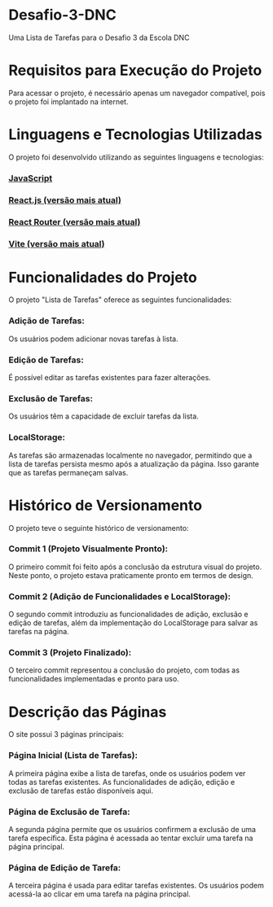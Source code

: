 # Desafio-3-DNC
Uma Lista de Tarefas para o Desafio 3 da Escola DNC

# Requisitos para Execução do Projeto
Para acessar o projeto, é necessário apenas um navegador compatível, pois o projeto foi implantado na internet.
# Linguagens e Tecnologias Utilizadas
O projeto foi desenvolvido utilizando as seguintes linguagens e tecnologias:
### [JavaScript](https://developer.mozilla.org/pt-BR/docs/Web/JavaScript)
### [React.js (versão mais atual)](https://react.dev)
### [React Router (versão mais atual)](https://reactrouter.com/en/main)
### [Vite (versão mais atual)](https://pt.vitejs.dev)
# Funcionalidades do Projeto
O projeto "Lista de Tarefas" oferece as seguintes funcionalidades:

### Adição de Tarefas: 
Os usuários podem adicionar novas tarefas à lista.
### Edição de Tarefas: 
É possível editar as tarefas existentes para fazer alterações.
### Exclusão de Tarefas: 
Os usuários têm a capacidade de excluir tarefas da lista.
### LocalStorage: 
As tarefas são armazenadas localmente no navegador, permitindo que a lista de tarefas persista mesmo após a atualização da página. Isso garante que as tarefas permaneçam salvas.
# Histórico de Versionamento
O projeto teve o seguinte histórico de versionamento:

### Commit 1 (Projeto Visualmente Pronto): 
O primeiro commit foi feito após a conclusão da estrutura visual do projeto. Neste ponto, o projeto estava praticamente pronto em termos de design.
### Commit 2 (Adição de Funcionalidades e LocalStorage): 
O segundo commit introduziu as funcionalidades de adição, exclusão e edição de tarefas, além da implementação do LocalStorage para salvar as tarefas na página.
### Commit 3 (Projeto Finalizado): 
O terceiro commit representou a conclusão do projeto, com todas as funcionalidades implementadas e pronto para uso.
# Descrição das Páginas
O site possui 3 páginas principais:

### Página Inicial (Lista de Tarefas): 
A primeira página exibe a lista de tarefas, onde os usuários podem ver todas as tarefas existentes. As funcionalidades de adição, edição e exclusão de tarefas estão disponíveis aqui.
### Página de Exclusão de Tarefa: 
A segunda página permite que os usuários confirmem a exclusão de uma tarefa específica. Esta página é acessada ao tentar excluir uma tarefa na página principal.
### Página de Edição de Tarefa: 
A terceira página é usada para editar tarefas existentes. Os usuários podem acessá-la ao clicar em uma tarefa na página principal.

